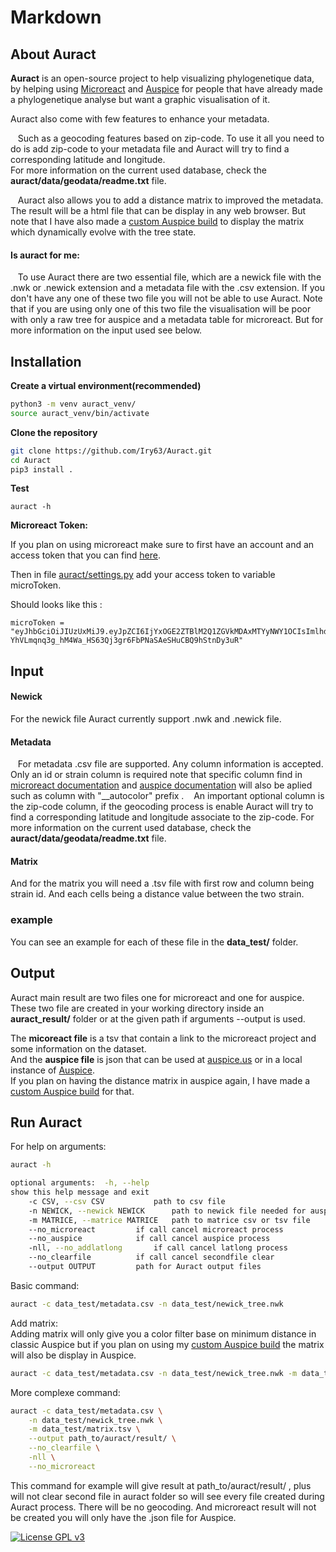 # Markdown  
  
## About Auract  
  
**Auract** is an open-source project to help visualizing phylogenetique data, by helping using [Microreact](https://microreact.org/showcase) and [Auspice](https://github.com/nextstrain/auspice) for people that have already made a phylogenetique analyse but want a graphic visualisation of it.

Auract also come with few features to enhance your metadata.

&nbsp;&nbsp;&nbsp;Such as a geocoding features based on zip-code. To use it all you need to do is add zip-code to your metadata file and Auract will try to find a corresponding latitude and longitude.  
For more information on the current used database, check the **auract/data/geodata/readme.txt** file.

&nbsp;&nbsp;&nbsp;Auract also allows you to add a distance matrix to improved the metadata. The result will be a html file that can be display in any web browser. But note that I have also made a [custom Auspice build](https://github.com/Iry63/custom_auspice_build) to display the matrix which dynamically evolve with the tree state.

#### Is auract for me:
&nbsp;&nbsp;&nbsp;To use Auract there are two essential file, which are a newick file with the .nwk or .newick extension and a metadata file with the .csv extension. If you don't have any one of these two file you will not be able to use Auract. Note that if you are using only one of this two file the visualisation will be poor with only a raw tree for auspice and a metadata table for microreact.
But for more information on the input used see below.
  
## Installation  
  
**Create a virtual environment(recommended)** 
```bash  
python3 -m venv auract_venv/
source auract_venv/bin/activate
```  
  
**Clone the repository**
```bash  
git clone https://github.com/Iry63/Auract.git
cd Auract
pip3 install .
```

**Test**
```
auract -h
```
**Microreact Token:**

If you plan on using microreact make sure to first have an account and an access token that you can find [here](https://microreact.org/my-account/settings).

Then in file [auract/settings.py](https://github.com/Iry63/Auract/blob/master/auract/settings.py)
add your access token to variable microToken.

Should looks like this :
```
microToken = "eyJhbGciOiJIUzUxMiJ9.eyJpZCI6IjYxOGE2ZTBlM2Q1ZGVkMDAxMTYyNWY1OCIsImlhdCI6MTYzNzI2MDg3MiwiZXhwIjoxNzk0OTQwODcyfQ.Aefvncj1jORnnZ-YhVLmqnq3g_hM4Wa_HS63Qj3gr6FbPNaSAeSHuCBQ9hStnDy3uR"
```
## Input  
  
#### Newick  
For the newick file Auract currently support .nwk and .newick file.
  
#### Metadata  
&nbsp;&nbsp;&nbsp;For metadata .csv file are supported.  Any column information is accepted.
Only an id or strain column is required note that specific column find in [microreact documentation](https://microreact.org/instructions) and [auspice documentation](https://docs.nextstrain.org/projects/augur/en/stable/faq/metadata.html) will also be aplied such as column with "__autocolor" prefix .
&nbsp;&nbsp;&nbsp;An important optional column is the zip-code column, if the geocoding process is enable Auract will try to find a corresponding latitude and longitude associate to the zip-code.
For more information on the current used database, check the **auract/data/geodata/readme.txt** file.

  
#### Matrix  
And for the matrix you will need a .tsv file with first row and column being strain id.  And each cells being a distance value between the two strain.
  
### example  
You can see an example for each of these file in the **data_test/** folder.  
  
## Output  
  
Auract main result are two files one for microreact and one for auspice.  
These two file are created in your working directory inside an **auract_result/** folder or at the given path if arguments --output is used.  
  
The **micoreact file** is a tsv that contain a link to the microreact project and some information on the dataset.  
And the **auspice file** is json that can be used at [auspice.us](https://auspice.us/) or in a local instance of [Auspice](https://github.com/nextstrain/auspice).  
If you plan on having the distance matrix in auspice again, I have made a [custom Auspice build](https://github.com/Iry63/custom_auspice_build) for that.  
  
  
## Run Auract  
  
For help on arguments:  
```bash  
auract -h  

optional arguments:  -h, --help
show this help message and exit  
	-c CSV, --csv CSV     		path to csv file  
	-n NEWICK, --newick NEWICK  	path to newick file needed for auspice  
	-m MATRICE, --matrice MATRICE  	path to matrice csv or tsv file  
	--no_microreact 		if call cancel microreact process  
	--no_auspice 			if call cancel auspice process  
	-nll, --no_addlatlong 		if call cancel latlong process  
	--no_clearfile 			if call cancel secondfile clear
	--output OUTPUT 		path for Auract output files

```  
  
Basic command:  
```bash  
auract -c data_test/metadata.csv -n data_test/newick_tree.nwk
```  
  
Add matrix:    
Adding matrix will only give you a color filter base on minimum distance in classic Auspice but if you plan on using my [custom Auspice build](https://github.com/Iry63/custom_auspice_build) the matrix will also be display in Auspice.  
```bash  
auract -c data_test/metadata.csv -n data_test/newick_tree.nwk -m data_test/matrix.tsv
``` 
More complexe command:
```bash  
auract -c data_test/metadata.csv \
	-n data_test/newick_tree.nwk \
	-m data_test/matrix.tsv \
	--output path_to/auract/result/ \
	--no_clearfile \
	-nll \
	--no_microreact
``` 
This command for example will give result at path_to/auract/result/ , plus will not clear second file in auract folder so will see every file created during Auract process. There will be no geocoding. And microreact result will not be created you will only have the .json file for Auspice. 

[![License GPL v3](https://img.shields.io/badge/license-GPL%20v3-blue.svg)](https://www.gnu.org/licenses/gpl-3.0.en.html)
